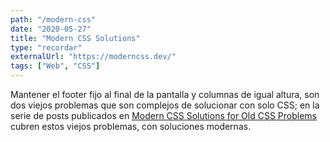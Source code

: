 ```yaml
---
path: "/modern-css"
date: "2020-05-27"
title: "Modern CSS Solutions"
type: "recordar"
externalUrl: "https://moderncss.dev/"
tags: ["Web", "CSS"]
---
```


Mantener el footer fijo al final de la pantalla y columnas de igual altura, son dos viejos problemas que son complejos de solucionar con solo CSS; en la serie de posts publicados en [Modern CSS Solutions for Old CSS Problems](https://moderncss.dev/) cubren estos viejos problemas, con soluciones modernas.
